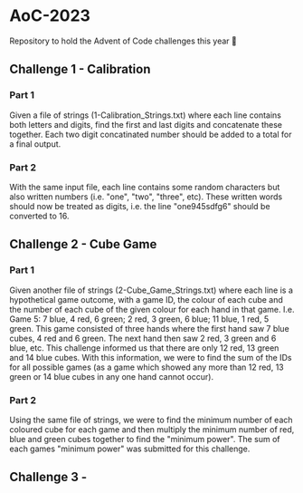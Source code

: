 # AoC-2023
Repository to hold the Advent of Code challenges this year :christmas_tree:

## Challenge 1 - Calibration
### Part 1
Given a file of strings (1-Calibration_Strings.txt) where each line contains both letters and digits, find the first and last digits and concatenate these together. Each two digit concatinated number should be added to a total for a final output.
### Part 2
With the same input file, each line contains some random characters but also written numbers (i.e. "one", "two", "three", etc). These written words should now be treated as digits, i.e. the line "one945sdfg6" should be converted to 16.

## Challenge 2 - Cube Game
### Part 1
Given another file of strings (2-Cube_Game_Strings.txt) where each line is a hypothetical game outcome, with a game ID, the colour of each cube and the number of each cube of the given colour for each hand in that game. I.e. Game 5: 7 blue, 4 red, 6 green; 2 red, 3 green, 6 blue; 11 blue, 1 red, 5 green. This game consisted of three hands where the first hand saw 7 blue cubes, 4 red and 6 green. The next hand then saw 2 red, 3 green and 6 blue, etc.
This challenge informed us that there are only 12 red, 13 green and 14 blue cubes. With this information, we were to find the sum of the IDs for all possible games (as a game which showed any more than 12 red, 13 green or 14 blue cubes in any one hand cannot occur).
### Part 2
Using the same file of strings, we were to find the minimum number of each coloured cube for each game and then multiply the minimum number of red, blue and green cubes together to find the "minimum power". The sum of each games "minimum power" was submitted for this challenge.

## Challenge 3 -
